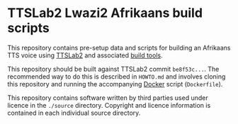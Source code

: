 TTSLab2 Lwazi2 Afrikaans build scripts
======================================

This repository contains pre-setup data and scripts for building an Afrikaans TTS voice using [TTSLab2][1] and associated [build tools][2].

This repository should be built against TTSLab2 commit `be8f53c...`. The recommended way to do this is described in `HOWTO.md` and involves cloning this repository and running the accompanying [Docker][3] script (`Dockerfile`). 

This repository contains software written by third parties used under licence in the `./source` directory. Copyright and licence information is contained in each individual source directory.

[1]: https://github.com/demitasse/ttslab2
[2]: https://github.com/demitasse/ttslabdev2
[3]: https://www.docker.com/
